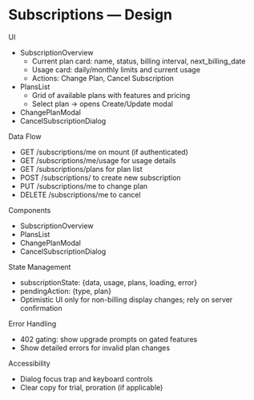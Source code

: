 # Subscriptions — Design

UI
- SubscriptionOverview
  - Current plan card: name, status, billing interval, next_billing_date
  - Usage card: daily/monthly limits and current usage
  - Actions: Change Plan, Cancel Subscription
- PlansList
  - Grid of available plans with features and pricing
  - Select plan → opens Create/Update modal
- ChangePlanModal
- CancelSubscriptionDialog

Data Flow
- GET /subscriptions/me on mount (if authenticated)
- GET /subscriptions/me/usage for usage details
- GET /subscriptions/plans for plan list
- POST /subscriptions/ to create new subscription
- PUT /subscriptions/me to change plan
- DELETE /subscriptions/me to cancel

Components
- SubscriptionOverview
- PlansList
- ChangePlanModal
- CancelSubscriptionDialog

State Management
- subscriptionState: {data, usage, plans, loading, error}
- pendingAction: {type, plan}
- Optimistic UI only for non-billing display changes; rely on server confirmation

Error Handling
- 402 gating: show upgrade prompts on gated features
- Show detailed errors for invalid plan changes

Accessibility
- Dialog focus trap and keyboard controls
- Clear copy for trial, proration (if applicable)